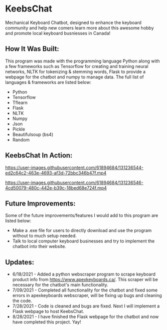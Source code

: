 # KeebsChat
Mechanical Keyboard Chatbot, designed to enhance the keyboard community and help new comers learn more about this awesome hobby and promote local keyboard busniesses in Canada!

## How It Was Built:

This program was made with the programming language Python along with a few frameworks such as Tensorflow for creating and training neural networks, NLTK for tokenizing & stemming words, Flask to provide a webpage for the chatbot and numpy to manage data. The full list of languages & frameworks are listed below:

* Python
* Tensorflow
* Tflearn
* Flask
* NLTK
* Numpy
* Json
* Pickle
* Beautifulsoup (bs4)
* Random

## KeebsChat In Action:

https://user-images.githubusercontent.com/61894684/131236544-ed2c64c2-463e-4693-af3d-72bbc346b47f.mp4

https://user-images.githubusercontent.com/61894684/131236546-4cd50079-480c-442e-b39c-18bed68e724f.mp4

## Future Improvements:
Some of the future improvements/features I would add to this program are listed below:
* Make a .exe file for users to directly download and use the program without to much setup needed.
* Talk to local computer keyboard businesses and try to implement the chatbot into their website.

## Updates:
- 6/18/2021 - Added a python webscraper program to scrape keyboard product info from https://www.apexkeyboards.ca/. This scraper will be necessary for the chatbot's main functionality.
- 7/09/2021 - Completed all functionality for the chatbot and fixed some errors in apexkeyboards webscraper, will be fixing up bugs and cleaning the code.
- 7/28/2021 - Code is cleaned and bugs are fixed. Next I will implement a Flask webpage to host KeebsChat.
- 8/28/2021 - I have finished the Flask webpage for the chatbot and now have completed this project. Yay!
